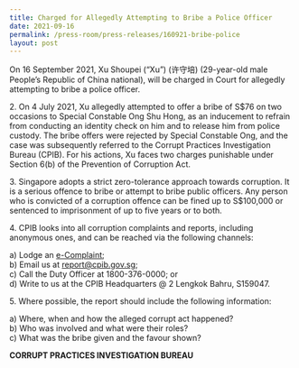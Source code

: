 ```yaml
---
title: Charged for Allegedly Attempting to Bribe a Police Officer
date: 2021-09-16
permalink: /press-room/press-releases/160921-bribe-police
layout: post
---
```

On 16 September 2021, Xu Shoupei (“Xu”) (许守培) (29-year-old male People’s Republic of China national), will be charged in Court for allegedly attempting to bribe a police officer.

2\.	On 4 July 2021, Xu allegedly attempted to offer a bribe of S$76 on two occasions to Special Constable Ong Shu Hong, as an inducement to refrain from conducting an identity check on him and to release him from police custody. The bribe offers were rejected by Special Constable Ong, and the case was subsequently referred to the Corrupt Practices Investigation Bureau (CPIB). For his actions, Xu faces two charges punishable under Section 6(b) of the Prevention of Corruption Act.

3\.	Singapore adopts a strict zero-tolerance approach towards corruption. It is a serious offence to bribe or attempt to bribe public officers. Any person who is convicted of a corruption offence can be fined up to S$100,000 or sentenced to imprisonment of up to five years or to both.

4\.         CPIB looks into all corruption complaints and reports, including anonymous ones, and can be reached via the following channels:

a) Lodge an [e-Complaint](/e-services/e-complaint-for-corrupt-conduct);<br>
b) Email us at <a href="mailto:report@cpib.gov.sg" class="spamspan">report@cpib.gov.sg</a>;<br>
c) Call the Duty Officer at 1800-376-0000; or<br>
d) Write to us at the CPIB Headquarters @ 2 Lengkok Bahru, S159047.

5\.        Where possible, the report should include the following information:

a) Where, when and how the alleged corrupt act happened?<br>
b) Who was involved and what were their roles?<br>
c) What was the bribe given and the favour shown?

**CORRUPT PRACTICES INVESTIGATION BUREAU**